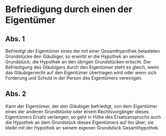 # Befriedigung durch einen der Eigentümer



## Abs. 1

 Befriedigt der Eigentümer eines der mit einer Gesamthypothek belasteten Grundstücke den Gläubiger, so erwirbt er die Hypothek an seinem Grundstück; die Hypothek an den übrigen Grundstücken erlischt. Der Befriedigung des Gläubigers durch den Eigentümer steht es gleich, wenn das Gläubigerrecht auf den Eigentümer übertragen wird oder wenn sich Forderung und Schuld in der Person des Eigentümers vereinigen.

## Abs. 2

 Kann der Eigentümer, der den Gläubiger befriedigt, von dem Eigentümer eines der anderen Grundstücke oder einem Rechtsvorgänger dieses Eigentümers Ersatz verlangen, so geht in Höhe des Ersatzanspruchs auch die Hypothek an dem Grundstück dieses Eigentümers auf ihn über; sie bleibt mit der Hypothek an seinem eigenen Grundstück Gesamthypothek. 

